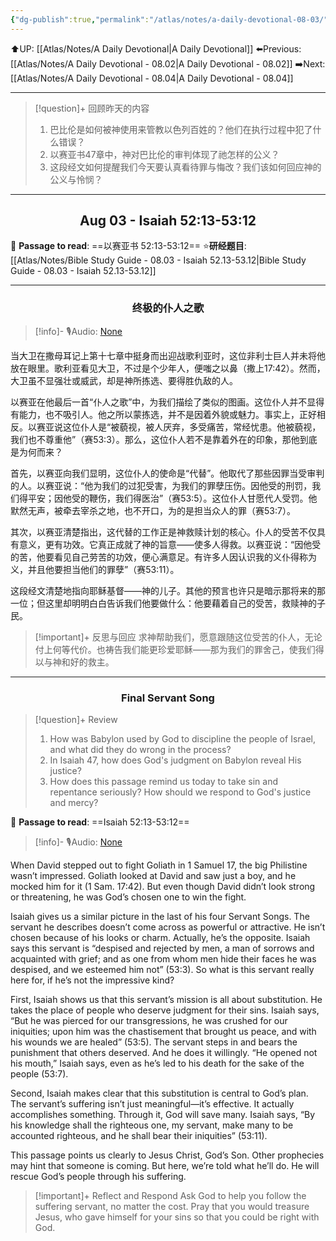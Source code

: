 ```yaml
---
{"dg-publish":true,"permalink":"/atlas/notes/a-daily-devotional-08-03/"}
---
```


 ⬆️UP: [[Atlas/Notes/A Daily Devotional\|A Daily Devotional]]
⬅️Previous: [[Atlas/Notes/A Daily Devotional - 08.02\|A Daily Devotional - 08.02]]
➡️Next: [[Atlas/Notes/A Daily Devotional - 08.04\|A Daily Devotional - 08.04]]

---

> [!question]+ 回顾昨天的内容
> 1. ⁠巴比伦是如何被神使用来管教以色列百姓的？他们在执行过程中犯了什么错误？
> 2. ⁠以赛亚书47章中，神对巴比伦的审判体现了祂怎样的公义？
> 3. 这段经文如何提醒我们今天要认真看待罪与悔改？我们该如何回应神的公义与怜悯？


---
## <center>Aug 03 - Isaiah 52:13-53:12</center>

📖 **Passage to read**: ==以赛亚书 52:13-53:12==
⭐**研经题目**: [[Atlas/Notes/Bible Study Guide - 08.03 - Isaiah 52.13-53.12\|Bible Study Guide - 08.03 - Isaiah 52.13-53.12]]

---
### <center>终极的仆人之歌</center>

> [!info]- 🎙️Audio: [None]()

当大卫在撒母耳记上第十七章中挺身而出迎战歌利亚时，这位非利士巨人并未将他放在眼里。歌利亚看见大卫，不过是个少年人，便嗤之以鼻（撒上17:42）。然而，大卫虽不显强壮或威武，却是神所拣选、要得胜仇敌的人。

以赛亚在他最后一首“仆人之歌”中，为我们描绘了类似的图画。这位仆人并不显得有能力，也不吸引人。他之所以蒙拣选，并不是因着外貌或魅力。事实上，正好相反。以赛亚说这位仆人是“被藐视，被人厌弃，多受痛苦，常经忧患。他被藐视，我们也不尊重他”（赛53:3）。那么，这位仆人若不是靠着外在的印象，那他到底是为何而来？

首先，以赛亚向我们显明，这位仆人的使命是“代替”。他取代了那些因罪当受审判的人。以赛亚说：“他为我们的过犯受害，为我们的罪孽压伤。因他受的刑罚，我们得平安；因他受的鞭伤，我们得医治”（赛53:5）。这位仆人甘愿代人受罚。他默然无声，被牵去宰杀之地，也不开口，为的是担当众人的罪（赛53:7）。

其次，以赛亚清楚指出，这代替的工作正是神救赎计划的核心。仆人的受苦不仅具有意义，更有功效。它真正成就了神的旨意——使多人得救。以赛亚说：“因他受的苦，他要看见自己劳苦的功效，便心满意足。有许多人因认识我的义仆得称为义，并且他要担当他们的罪孽”（赛53:11）。

这段经文清楚地指向耶稣基督——神的儿子。其他的预言也许只是暗示那将来的那一位；但这里却明明白白告诉我们他要做什么：他要藉着自己的受苦，救赎神的子民。

> [!important]+ 反思与回应
求神帮助我们，愿意跟随这位受苦的仆人，无论付上何等代价。也祷告我们能更珍爱耶稣——那为我们的罪舍己，使我们得以与神和好的救主。



---
### <center>Final Servant Song</center>

> [!question]+ Review
> 1. ⁠How was Babylon used by God to discipline the people of Israel, and what did they do wrong in the process?
> 2. In Isaiah 47, how does God's judgment on Babylon reveal His justice?
> 3. How does this passage remind us today to take sin and repentance seriously? How should we respond to God's justice and mercy?

📖 **Passage to read**: ==Isaiah 52:13-53:12==

> [!info]- 🎙️Audio: [None]()  

When David stepped out to fight Goliath in 1 Samuel 17, the big Philistine wasn’t impressed. Goliath looked at David and saw just a boy, and he mocked him for it (1 Sam. 17:42). But even though David didn’t look strong or threatening, he was God’s chosen one to win the fight.

Isaiah gives us a similar picture in the last of his four Servant Songs. The servant he describes doesn’t come across as powerful or attractive. He isn’t chosen because of his looks or charm. Actually, he’s the opposite. Isaiah says this servant is “despised and rejected by men, a man of sorrows and acquainted with grief; and as one from whom men hide their faces he was despised, and we esteemed him not” (53:3). So what is this servant really here for, if he’s not the impressive kind?

First, Isaiah shows us that this servant’s mission is all about substitution. He takes the place of people who deserve judgment for their sins. Isaiah says, “But he was pierced for our transgressions, he was crushed for our iniquities; upon him was the chastisement that brought us peace, and with his wounds we are healed” (53:5). The servant steps in and bears the punishment that others deserved. And he does it willingly. “He opened not his mouth,” Isaiah says, even as he’s led to his death for the sake of the people (53:7).

Second, Isaiah makes clear that this substitution is central to God’s plan. The servant’s suffering isn’t just meaningful—it’s effective. It actually accomplishes something. Through it, God will save many. Isaiah says, “By his knowledge shall the righteous one, my servant, make many to be accounted righteous, and he shall bear their iniquities” (53:11).

This passage points us clearly to Jesus Christ, God’s Son. Other prophecies may hint that someone is coming. But here, we’re told what he’ll do. He will rescue God’s people through his suffering.

> [!important]+ Reflect and Respond
Ask God to help you follow the suffering servant, no matter the cost. Pray that you would treasure Jesus, who gave himself for your sins so that you could be right with God.




